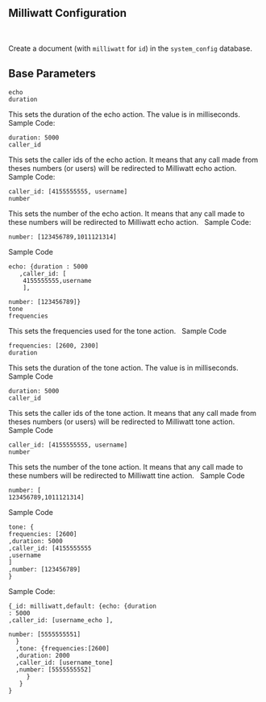 ## Milliwatt Configuration 
 
 
 
Create a document (with `milliwatt` for `id`) in the `system_config` database.


## Base Parameters
```
echo
duration
```
This sets the duration of the echo action. The value is in milliseconds. 
 
Sample Code:
```
duration: 5000
caller_id
```

This sets the caller ids of the echo action. It means that any call made from theses numbers (or users) will be redirected to Milliwatt echo action.
 
Sample Code:
```
caller_id: [4155555555, username]
number
```

This sets the number of the echo action. It means that any call made 
to these numbers will be redirected to Milliwatt echo action.
 
Sample Code:

`number: [123456789,1011121314]`

Sample Code
```
echo: {duration : 5000
   ,caller_id: [ 
	4155555555,username
	],
	
number: [123456789]}
tone
frequencies
```

This sets the frequencies used for the tone action.
 
Sample Code
```
frequencies: [2600, 2300]
duration
```

This sets the duration of the tone action. The value is in milliseconds.
 
Sample Code
```
duration: 5000
caller_id
```
This sets the caller ids of the tone action. It means that any call made from theses numbers (or users) will be redirected to Milliwatt tone action.
 
Sample Code
```
caller_id: [4155555555, username]
number
```

This sets the number of the tone action. It means that any call made to these numbers will be redirected to Milliwatt tine action.
 
Sample Code
```
number: [
123456789,1011121314]
```

Sample Code
```
tone: {
frequencies: [2600]	
,duration: 5000
,caller_id: [4155555555
,username
]
,number: [123456789]
}
```

Sample Code:
```
{_id: milliwatt,default: {echo: {duration
: 5000
,caller_id: [username_echo ],
           
number: [5555555551]
  }
  ,tone: {frequencies:[2600]
  ,duration: 2000
  ,caller_id: [username_tone]
  ,number: [5555555552]
     }
   }
}
```







